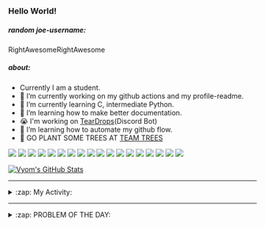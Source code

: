 ### Hello World!

##### random joe-username:
<!--DON'T REMOVE--->
<!--username:START-->
RightAwesomeRightAwesome
<!--username:END-->

##### about:
- Currently I am a student.
- 🔭 I’m currently working on my github actions and my profile-readme. 
- 🌱 I’m currently learning C, intermediate Python.
- 🌱 I’m learning how to make better documentation.
- 😭 I'm working on [TearDrops](https://github.com/Vyvy-vi/TearDrops)(Discord Bot)
- 🌱 I’m learning how to automate my github flow.
- 🌱 GO PLANT SOME TREES AT [TEAM TREES](https://teamtrees.org/)

![](https://img.shields.io/badge/Editor-Vim-informational?style=flat&logo=Editor&logoColor=white&color=2bbc8a)
![](https://img.shields.io/badge/Editor-VScode-informational?style=flat&logo=<LOGO_NAME>&logoColor=white&color=2bbc8a)
![](https://img.shields.io/badge/OS-MacOS-informational?style=flat&logo=<LOGO_NAME>&logoColor=white&color=2bbc8a)
![](https://img.shields.io/badge/OS-Fedora-informational?style=flat&logo=<LOGO_NAME>&logoColor=white&color=2bbc8a)
![](https://img.shields.io/badge/OS-Ubuntu-informational?style=flat&logo=<LOGO_NAME>&logoColor=white&color=2bbc8a)
![](https://img.shields.io/badge/Tools-mysql-informational?style=flat&logo=<LOGO_NAME>&logoColor=white&color=2bbc8a)
![](https://img.shields.io/badge/Tools-MongoDB-informational?style=flat&logo=<LOGO_NAME>&logoColor=white&color=2bbc8a)
![](https://img.shields.io/badge/Tools-DiscordAPI-informational?style=flat&logo=<LOGO_NAME>&logoColor=white&color=2bbc8a)
![](https://img.shields.io/badge/Tools-GoogleAPIs-informational?style=flat&logo=<LOGO_NAME>&logoColor=white&color=2bbc8a)
![](https://img.shields.io/badge/Tools-ScikitLearn-informational?style=flat&logo=<LOGO_NAME>&logoColor=white&color=2bbc8a)
![](https://img.shields.io/badge/Tools-json-informational?style=flat&logo=<LOGO_NAME>&logoColor=white&color=2bbc8a)
![](https://img.shields.io/badge/Tools-Metasploit-informational?style=flat&logo=<LOGO_NAME>&logoColor=white&color=2bbc8a)
![](https://img.shields.io/badge/Shell-zsh-informational?style=flat&logo=<LOGO_NAME>&logoColor=white&color=2bbc8a)
![](https://img.shields.io/badge/Code-Python-informational?style=flat&logo=<LOGO_NAME>&logoColor=white&color=2bbc8a)
![](https://img.shields.io/badge/Code-Ruby-informational?style=flat&logo=<LOGO_NAME>&logoColor=white&color=2bbc8a)
![](https://img.shields.io/badge/Code-Processing-informational?style=flat&logo=<LOGO_NAME>&logoColor=white&color=2bbc8a)
![](https://img.shields.io/badge/Code-Arduino-informational?style=flat&logo=<LOGO_NAME>&logoColor=white&color=2bbc8a)
![](https://img.shields.io/badge/Graphics-Blender-informational?style=flat&logo=<LOGO_NAME>&logoColor=white&color=2bbc8a)

<a href="https://github.com/Vyvy-vi/Vyvy-vi">
  <img align="center" src="https://profile-readme-git-master.vyvy-vi.vercel.app/api?username=Vyvy-vi&show_icons=true&line_height=27&count_private=true&title_color=ffffff&text_color=c9cacc&icon_color=2bbc8a&bg_color=1d1f21" alt="Vyom's GitHub Stats" />
</a>

---
<details>
  <summary>:zap: My Activity:</summary>
  
<!--START_SECTION:waka-->
![Profile Views](http://img.shields.io/badge/Profile%20Views-98-blue)

**I'm an Early 🐤** 

```text
🌞 Morning    68 commits     ███████████░░░░░░░░░░░░░░   46.58% 
🌆 Daytime    26 commits     ████░░░░░░░░░░░░░░░░░░░░░   17.81% 
🌃 Evening    37 commits     ██████░░░░░░░░░░░░░░░░░░░   25.34% 
🌙 Night      15 commits     ██░░░░░░░░░░░░░░░░░░░░░░░   10.27%

```
📅 **I'm Most Productive on Monday** 

```text
Monday       42 commits     ███████░░░░░░░░░░░░░░░░░░   28.77% 
Tuesday      14 commits     ██░░░░░░░░░░░░░░░░░░░░░░░   9.59% 
Wednesday    11 commits     ██░░░░░░░░░░░░░░░░░░░░░░░   7.53% 
Thursday     12 commits     ██░░░░░░░░░░░░░░░░░░░░░░░   8.22% 
Friday       22 commits     ███░░░░░░░░░░░░░░░░░░░░░░   15.07% 
Saturday     23 commits     ████░░░░░░░░░░░░░░░░░░░░░   15.75% 
Sunday       22 commits     ███░░░░░░░░░░░░░░░░░░░░░░   15.07%

```


📊 **This Week I Spent My Time On** 

```text
🔥 Editors: 
Vim                      8 hrs 56 mins       ██████████████████░░░░░░░   71.79% 
VS Code                  3 hrs 30 mins       ███████░░░░░░░░░░░░░░░░░░   28.21%

🐱‍💻 Projects: 
Unknown Project          4 hrs 56 mins       ██████████░░░░░░░░░░░░░░░   39.6% 
another-discord-bot      3 hrs 32 mins       ███████░░░░░░░░░░░░░░░░░░   28.45% 
flask-blog               2 hrs 34 mins       █████░░░░░░░░░░░░░░░░░░░░   20.7% 
EddieBot                 1 hr 5 mins         ██░░░░░░░░░░░░░░░░░░░░░░░   8.8% 
discord.py-heroku-docker-15 mins             ░░░░░░░░░░░░░░░░░░░░░░░░░   2.02%

💻 Operating System: 
Mac                      12 hrs 27 mins      █████████████████████████   100.0%

```

**I Mostly Code in Python** 

```text
Python                   24 repos            ██████████████████░░░░░░░   75.0% 
HTML                     2 repos             █░░░░░░░░░░░░░░░░░░░░░░░░   6.25% 
Processing               1 repo              ░░░░░░░░░░░░░░░░░░░░░░░░░   3.12% 
Swift                    1 repo              ░░░░░░░░░░░░░░░░░░░░░░░░░   3.12% 
JavaScript               1 repo              ░░░░░░░░░░░░░░░░░░░░░░░░░   3.12%

```



<!--END_SECTION:waka-->
</details>

---
<details>
  <summary>:zap: PROBLEM OF THE DAY:</summary>
    #TODO
<!--QOTD:START-->
<!--QOTD:END-->
</details>


